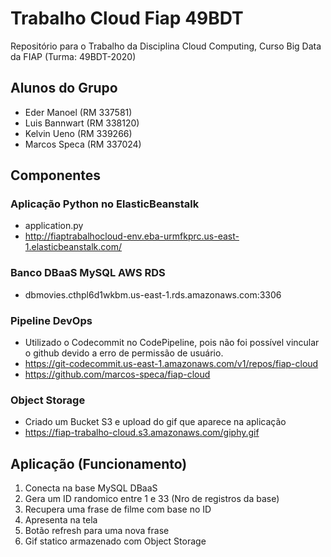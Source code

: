 # Trabalho Cloud Fiap 49BDT 
Repositório para o Trabalho da Disciplina Cloud Computing, Curso Big Data da FIAP (Turma: 49BDT-2020)


## Alunos do Grupo
* Eder Manoel (RM 337581)
* Luis Bannwart (RM 338120) 
* Kelvin Ueno (RM 339266)
* Marcos Speca (RM 337024)

## Componentes

### Aplicação Python no ElasticBeanstalk
* application.py
* http://fiaptrabalhocloud-env.eba-urmfkprc.us-east-1.elasticbeanstalk.com/

### Banco DBaaS MySQL AWS RDS
* dbmovies.cthpl6d1wkbm.us-east-1.rds.amazonaws.com:3306

### Pipeline DevOps
* Utilizado o Codecommit no CodePipeline, pois não foi possível vincular o github devido a erro de permissão de usuário.
* https://git-codecommit.us-east-1.amazonaws.com/v1/repos/fiap-cloud
* https://github.com/marcos-speca/fiap-cloud


### Object Storage
* Criado um Bucket S3 e upload do gif que aparece na aplicação 
* https://fiap-trabalho-cloud.s3.amazonaws.com/giphy.gif

## Aplicação (Funcionamento)
1. Conecta na base MySQL DBaaS
2. Gera um ID randomico entre 1 e 33 (Nro de registros da base)
3. Recupera uma frase de filme com base no ID
4. Apresenta na tela
5. Botão refresh para uma nova frase
6. Gif statico armazenado com Object Storage



